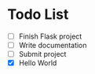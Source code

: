 # Todo List- [ ] Finish Flask project- [ ] Write documentation- [ ] Submit project- [x] Hello World